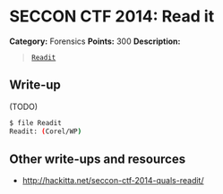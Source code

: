 # SECCON CTF 2014: Read it

**Category:** Forensics
**Points:** 300
**Description:**

> [`Readit`](http://files.quals.seccon.jp/Readit)

## Write-up

(TODO)

```bash
$ file Readit
Readit: (Corel/WP)
```

## Other write-ups and resources

* <http://hackitta.net/seccon-ctf-2014-quals-readit/>
